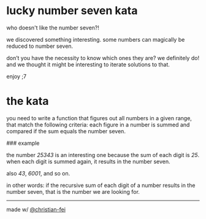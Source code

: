 lucky number seven kata
===

who doesn't like the number seven?!

we discovered something interesting. some numbers can magically be reduced to number seven.

don’t you have the necessity to know which ones they are? we definitely do! and we thought it might be interesting to iterate solutions to that.

enjoy ;7

# the kata

you need to write a function that figures out all numbers in a given range, that match the following criteria: each figure in a number is summed and compared if the sum equals the number seven.

### example

the number *25343* is an interesting one because the sum of each digit is *25*. when each digit is summed again, it results in the number seven.

also *43*, *6001*, and so on.

in other words: if the recursive sum of each digit of a number results in the number seven, that is the number we are looking for.

---

made w/ [@christian-fei](https://github.com/christian-fei)
